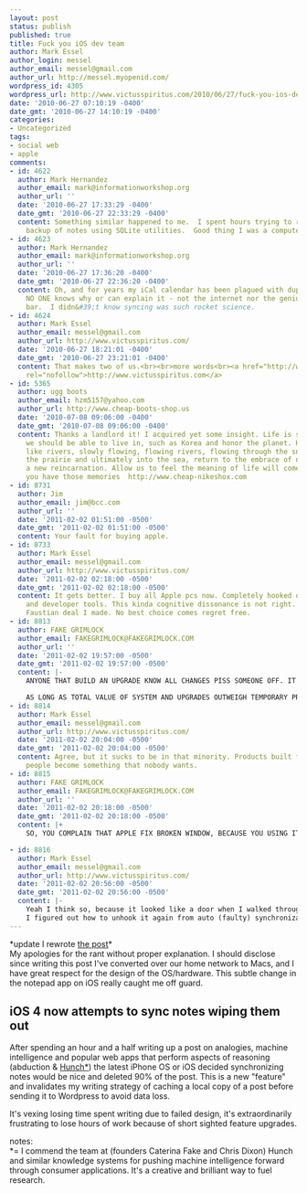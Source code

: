 ```yaml
---
layout: post
status: publish
published: true
title: Fuck you iOS dev team
author: Mark Essel
author_login: messel
author_email: messel@gmail.com
author_url: http://messel.myopenid.com/
wordpress_id: 4305
wordpress_url: http://www.victusspiritus.com/2010/06/27/fuck-you-ios-dev-team/
date: '2010-06-27 07:10:19 -0400'
date_gmt: '2010-06-27 14:10:19 -0400'
categories:
- Uncategorized
tags:
- social web
- apple
comments:
- id: 4622
  author: Mark Hernandez
  author_email: mark@informationworkshop.org
  author_url: ''
  date: '2010-06-27 17:33:29 -0400'
  date_gmt: '2010-06-27 22:33:29 -0400'
  content: Something similar happened to me.  I spent hours trying to recover the
    backup of notes using SQLite utilities.  Good thing I was a computer design engineer.
- id: 4623
  author: Mark Hernandez
  author_email: mark@informationworkshop.org
  author_url: ''
  date: '2010-06-27 17:36:20 -0400'
  date_gmt: '2010-06-27 22:36:20 -0400'
  content: Oh, and for years my iCal calendar has been plagued with duplicates and
    NO ONE knows why or can explain it - not the internet nor the geniuses at the
    bar.  I didn&#39;t know syncing was such rocket science.
- id: 4624
  author: Mark Essel
  author_email: messel@gmail.com
  author_url: http://www.victusspiritus.com/
  date: '2010-06-27 18:21:01 -0400'
  date_gmt: '2010-06-27 23:21:01 -0400'
  content: That makes two of us.<br><br>more words<br><a href="http://www.victusspiritus.com"
    rel="nofollow">http://www.victusspiritus.com</a>
- id: 5365
  author: ugg boots
  author_email: hzm5157@yahoo.com
  author_url: http://www.cheap-boots-shop.us
  date: '2010-07-08 09:06:00 -0400'
  date_gmt: '2010-07-08 09:06:00 -0400'
  content: Thanks a landlord it! I acquired yet some insight. Life is so colorful,
    we should be able to live in, such as Korea and honor the planet. Human life is
    like rivers, slowly flowing, flowing rivers, flowing through the snow, flows through
    the prairie and ultimately into the sea, return to the embrace of nature, start
    a new reincarnation. Allow us to feel the meaning of life will come only to those
    you have those memories  http://www.cheap-nikeshox.com
- id: 8731
  author: Jim
  author_email: jim@bcc.com
  author_url: ''
  date: '2011-02-02 01:51:00 -0500'
  date_gmt: '2011-02-02 01:51:00 -0500'
  content: Your fault for buying apple.
- id: 8733
  author: Mark Essel
  author_email: messel@gmail.com
  author_url: http://www.victusspiritus.com/
  date: '2011-02-02 02:18:00 -0500'
  date_gmt: '2011-02-02 02:18:00 -0500'
  content: It gets better. I buy all Apple pcs now. Completely hooked on their interfaces
    and developer tools. This kinda cognitive dissonance is not right. But it's the
    Faustian deal I made. No best choice comes regret free.
- id: 8813
  author: FAKE GRIMLOCK
  author_email: FAKEGRIMLOCK@FAKEGRIMLOCK.COM
  author_url: ''
  date: '2011-02-02 19:57:00 -0500'
  date_gmt: '2011-02-02 19:57:00 -0500'
  content: |-
    ANYONE THAT BUILD AN UPGRADE KNOW ALL CHANGES PISS SOMEONE OFF. IT NOT SPECIAL APPLE PROBLEM. CHANGE COLOR OF BUTTON, AND SOMEONE, SOMEWHERE, INSIST ENTIRE LIFE RUINED.

    AS LONG AS TOTAL VALUE OF SYSTEM AND UPGRADES OUTWEIGH TEMPORARY PROBLEM CAUSED BY CHANGES, IT STILL NET POSITIVE.
- id: 8814
  author: Mark Essel
  author_email: messel@gmail.com
  author_url: http://www.victusspiritus.com/
  date: '2011-02-02 20:04:00 -0500'
  date_gmt: '2011-02-02 20:04:00 -0500'
  content: Agree, but it sucks to be in that minority. Products built for too many
    people become something that nobody wants.
- id: 8815
  author: FAKE GRIMLOCK
  author_email: FAKEGRIMLOCK@FAKEGRIMLOCK.COM
  author_url: ''
  date: '2011-02-02 20:18:00 -0500'
  date_gmt: '2011-02-02 20:18:00 -0500'
  content: |+
    SO, YOU COMPLAIN THAT APPLE FIX BROKEN WINDOW, BECAUSE YOU USING IT AS DOOR?

- id: 8816
  author: Mark Essel
  author_email: messel@gmail.com
  author_url: http://www.victusspiritus.com/
  date: '2011-02-02 20:56:00 -0500'
  date_gmt: '2011-02-02 20:56:00 -0500'
  content: |-
    Yeah I think so, because it looked like a door when I walked through it.
    I figured out how to unhook it again from auto (faulty) synchronization so it's back to a door again.
---
```

<p>*update I rewrote <a href="http://www.victusspiritus.com/2010/06/27/analogy-and-machine-intelligence/">the post</a>*<br />
My apologies for the rant without proper explanation. I should disclose since writing this post I've converted over our home network to Macs, and I have great respect for the design of the OS/hardware. This subtle change in the notepad app on iOS really caught me off guard.</p>
<h2>iOS 4 now attempts to sync notes wiping them out</h2>
<p>After spending an hour and a half writing up a post on analogies, machine intelligence and popular web apps that perform aspects of reasoning (abduction & <a HREF="http://www.hunch.com">Hunch*</a>) the latest iPhone OS or iOS decided synchronizing notes would be nice and deleted 90% of the post. This is a new "feature" and invalidates my writing strategy of caching a local copy of a post before sending it to Wordpress to avoid data loss.</p>
<p>It's vexing losing time spent writing due to failed design, it's extraordinarily frustrating to lose hours of work because of short sighted feature upgrades. </p>
<p>notes:<br />
*= I commend the team at (founders Caterina Fake and Chris Dixon) Hunch and similar knowledge systems for pushing machine intelligence forward through consumer applications. It's a creative and brilliant way to fuel research.</p>
